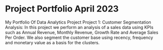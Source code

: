 # Project Portfolio April 2023
 My Portfolio Of Data Analytics Project
Project 1: Customer Segmentation Analysis: In this project we perform an analysis of a sales data using KPIs such as Annual Revenue, Monthly Revenue, Growth Rate and Average Sales Per Order. We also segment the customer base using recency, frequency and monetary value as a basis for the clusters. 
